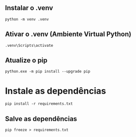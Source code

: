 ## Instalar o .venv

```{bash}
python -m venv .venv
```

## Ativar o .venv (Ambiente Virtual Python)

```{bash}
.venv\Scripts\activate
```

## Atualize o pip

```{bash}
python.exe -m pip install --upgrade pip
```

# Instale as dependências
```{bash}
pip install -r requirements.txt
```

## Salve as dependências

```{bash}
pip freeze > requirements.txt
```
